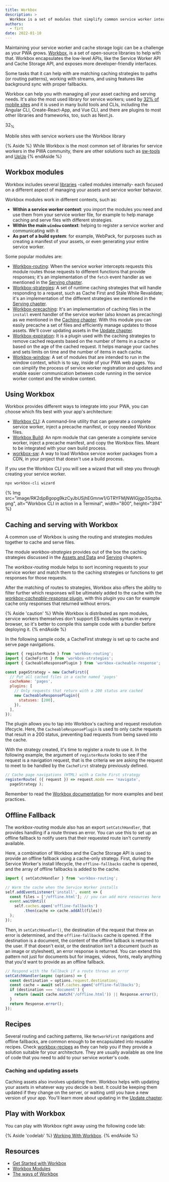 ```yaml
---
title: Workbox
description: >
  Workbox is a set of modules that simplify common service worker interactions like routing and caching. Each module addresses a specific aspect of service worker development. Workbox aims to make using service workers as easy as possible while allowing the flexibility to accommodate complex application requirements where needed.
authors:
  - firt
date: 2022-01-10
---
```


Maintaining your service worker and cache storage logic can be a challenge as your PWA grows. [Workbox](https://developer.chrome.com/docs/workbox/what-is-workbox/), is a set of open-source libraries to help with that. Workbox encapsulates the low-level APIs, like the Service Worker API and Cache Storage API, and exposes more developer-friendly interfaces. 

Some tasks that it can help with are matching caching strategies to paths (or routing patterns), working with streams, and using features like background sync with proper fallbacks. 

Workbox can help you with managing all your asset caching and serving needs. It's also the most used library for service workers; used by [32% of mobile sites](https://almanac.httparchive.org/en/2021/pwa#workbox-usage) and it is used in many build tools and CLIs, including the Angular CLI, Create-React-App, and Vue CLI, and there are plugins to most other libraries and frameworks, too, such as Next.js.

<div class="w-stats">
  <div class="w-stat">
    <p class="w-stat__figure">32<sub class="w-stat__sub">%</sub></p>
    <p class="w-stat__desc">Mobile sites with service workers use the Workbox library</p>
  </div>
 </div>

{% Aside %}
While Workbox is the most common set of libraries for service workers in the PWA community, there are other solutions such as [sw-tools](https://github.com/veiss-com/sw-tools) and [UpUp](https://www.talater.com/upup/)
{% endAside %}

## Workbox modules

Workbox includes several [libraries](https://developer.chrome.com/docs/workbox/modules/) -called modules internally- each focused on a different aspect of managing your assets and service worker behavior. 

Workbox modules work in different contexts, such as:

- **Within a service worker context**: you import the modules you need and use them from your service worker file, for example to help manage caching and serve files with different strategies.
- **Within the main `window` context**: helping to register a service worker and communicating with it
- **As part of a build system**: for example, WebPack, for purposes such as creating a manifest of your assets, or even generating your entire service worker.

Some popular modules are:
- [Workbox-routing](https://developer.chrome.com/docs/workbox/modules/workbox-routing/): When the service worker intercepts requests this module routes those requests to different functions that provide responses; it's an implementation of the `fetch` event handler as we mentioned in the [Serving chapter](/learn/pwa/serving).
- [Workbox-strategies](https://developer.chrome.com/docs/workbox/modules/workbox-strategies/): A set of runtime caching strategies that will handle responding to a request, such as Cache First and Stale While Revalidate; it's an implementation of the different strategies we mentioned in the [Serving chapter](/learn/pwa/serving).
- [Workbox-precaching](https://developer.chrome.com/docs/workbox/modules/workbox-precaching/): It's an implementation of caching files in the `install` event handler of the service worker (also known as precaching) as we mentioned in the [Caching chapter](/learn/pwa/caching). With this module you can easily precache a set of files and efficiently manage updates to those assets. We'll cover updating assets in the [Update chapter](/learn/pwa/update).
- [Workbox-expiration](https://developer.chrome.com/docs/workbox/modules/workbox-expiration/): It is a plugin used with the caching strategies to remove cached requests based on the number of items in a cache or based on the age of the cached request. It helps manage your caches and sets limits on time and the number of items in each cache.
- [Workbox-window](https://developer.chrome.com/docs/workbox/modules/workbox-window/): A set of modules that are intended to run in the window context, which is to say, inside of your PWA web pages. You can simplify the process of service worker registration and updates and enable easier communication between code running in the service worker context and the window context.


## Using Workbox

Workbox provides different ways to integrate into your PWA, you can choose which fits best with your app's architecture:

- [Workbox CLI](https://developer.chrome.com/docs/workbox/modules/workbox-cli/): A command-line utility that can generate a complete service worker, inject a precache manifest, or copy needed Workbox files.
- [Workbox Build](https://developer.chrome.com/docs/workbox/modules/workbox-build/): An npm module that can generate a complete service worker, inject a precache manifest, and copy the Workbox files. Meant to be integrated with your own build process.
- [workbox-sw](https://developer.chrome.com/docs/workbox/modules/workbox-sw/): A way to load Workbox service worker packages from a CDN, in your project that doesn't use a build process. 

If you use the Workbox CLI you will see a wizard that will step you through creating your service worker.

```bash 
npx workbox-cli wizard
```

{% Img src="image/RK2djpBgopg9kzCyJbUSjhEGmnw1/GTRYFMjNWIGjgp3Sqzba.png", alt="Workbox CLI in action in a Terminal", width="800", height="394" %}

## Caching and serving with Workbox

A common use of Workbox is using the routing and strategies modules together to cache and serve files.

The module *workbox-strategies* provides out of the box the caching strategies discussed in the [Assets and Data](/learn/pwa/assets-and-data) and [Serving](/learn/pwa/serving) chapters.

The *workbox-routing* module helps to sort incoming requests to your service worker and match them to the caching strategies or functions to get responses for those requests. 

After the matching of routes to strategies, Workbox also offers the ability to filter further which responses will be ultimately added to the cache with the [*workbox-cacheable-response* plugin](https://developer.chrome.com/docs/workbox/modules/workbox-cacheable-response/), with this plugin you can for example cache only responses that returned without errors. 

{% Aside 'caution' %}
While Workbox is distributed as npm modules, service workers themselves don't support ES modules syntax in every browser, so it's better to compile this sample code with a bundler before deploying it.
{% endAside %}

In the following sample code, a CacheFirst strategy is set up to cache and serve page navigations. 

```js
import { registerRoute } from 'workbox-routing';
import { CacheFirst } from 'workbox-strategies';
import { CacheableResponsePlugin } from 'workbox-cacheable-response';

const pageStrategy = new CacheFirst({
  // Put all cached files in a cache named 'pages'
  cacheName: 'pages',
  plugins: [
    // Only requests that return with a 200 status are cached
    new CacheableResponsePlugin({
      statuses: [200],
    }),
  ],
});
```

The plugin allows you to tap into Workbox's caching and request resolution lifecycle. Here, the `CacheableResponsePlugin` is used to only cache requests that result in a 200 status, preventing bad requests from being saved into the cache. 

With the strategy created, it's time to register a route to use it. In the following example, the argument of `registerRoute` looks to see if the request is a navigation request, that is the criteria we are asking the request to meet to be handled by the `CacheFirst` strategy previously defined.

```js
// Cache page navigations (HTML) with a Cache First strategy
registerRoute( ({ request }) => request.mode === 'navigate',
  pageStrategy );
```
Remember to read the [Workbox documentation](https://developer.chrome.com/docs/workbox/) for more examples and best practices.

## Offline Fallback

The *workbox-routing* module also has an export `setCatchHandler`, that provides handling if a route throws an error. You can use this to set up an offline fallback to notify users that their requested route isn't currently available.

Here, a combination of Workbox and the Cache Storage API is used to provide an offline fallback using a cache-only strategy.
First, during the Service Worker's install lifecycle, the `offline-fallbacks` cache is opened, and the array of offline fallbacks is added to the cache.

```js
import { setCatchHandler } from 'workbox-routing';

// Warm the cache when the Service Worker installs
self.addEventListener('install', event => {
  const files = ['/offline.html']; // you can add more resources here
  event.waitUntil(
    self.caches.open('offline-fallbacks')
        .then(cache => cache.addAll(files))
  );
});
```

Then, in `setCatchHandler()`, the destination of the request that threw an error is determined, and the `offline-fallbacks` cache is opened. If the destination is a document, the content of the offline fallback is returned to the user. If that doesn't exist, or the destination isn't a document (such as an image or stylesheet), an error response is returned. You can extend this pattern not just for documents but for images, videos, fonts, really anything that you'd want to provide as an offline fallback.

```js
// Respond with the fallback if a route throws an error
setCatchHandler(async (options) => {
  const destination = options.request.destination;
  const cache = await self.caches.open('offline-fallbacks');
  if (destination === 'document') {
    return (await cache.match('/offline.html')) || Response.error();
  }
  return Response.error();
});
```

## Recipes

Several routing and caching patterns, like `NetworkFirst` navigations and offline fallbacks, are common enough to be encapsulated into reusable recipes. Check [workbox-recipes](https://developers.google.com/web/tools/workbox/modules/workbox-recipes) as they can help you if they provide a solution suitable for your architecture. They are usually available as one line of code that you need to add to your service worker's code. 

### Caching and updating assets

Caching assets also involves updating them. Workbox helps with updating your assets in whatever way you decide is best. It could be keeping them updated if they change on the server, or waiting until you have a new version of your app. 
You'll learn more about updating in the [Update chapter](/learn/pwa/update).

## Play with Workbox
You can play with Workbox right away using the following code lab:

{% Aside 'codelab' %}
[Working With Workbox](https://developers.google.com/codelabs/pwa-training/pwa03--working-with-workbox?hl=pt#).
{% endAside %}

##  Resources

- [Get Started with Workbox](https://developer.chrome.com/docs/workbox/)
- [Workbox Modules](https://developer.chrome.com/docs/workbox/modules/)
- [The ways of Workbox](https://developer.chrome.com/docs/workbox/the-ways-of-workbox/)
